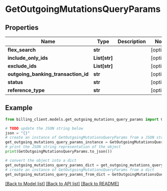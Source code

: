 # GetOutgoingMutationsQueryParams


## Properties

Name | Type | Description | Notes
------------ | ------------- | ------------- | -------------
**flex_search** | **str** |  | [optional] 
**include_only_ids** | **List[str]** |  | [optional] 
**exclude_ids** | **List[str]** |  | [optional] 
**outgoing_banking_transaction_id** | **str** |  | [optional] 
**status** | **str** |  | [optional] 
**reference_type** | **str** |  | [optional] 

## Example

```python
from billing_client.models.get_outgoing_mutations_query_params import GetOutgoingMutationsQueryParams

# TODO update the JSON string below
json = "{}"
# create an instance of GetOutgoingMutationsQueryParams from a JSON string
get_outgoing_mutations_query_params_instance = GetOutgoingMutationsQueryParams.from_json(json)
# print the JSON string representation of the object
print(GetOutgoingMutationsQueryParams.to_json())

# convert the object into a dict
get_outgoing_mutations_query_params_dict = get_outgoing_mutations_query_params_instance.to_dict()
# create an instance of GetOutgoingMutationsQueryParams from a dict
get_outgoing_mutations_query_params_from_dict = GetOutgoingMutationsQueryParams.from_dict(get_outgoing_mutations_query_params_dict)
```
[[Back to Model list]](../README.md#documentation-for-models) [[Back to API list]](../README.md#documentation-for-api-endpoints) [[Back to README]](../README.md)


